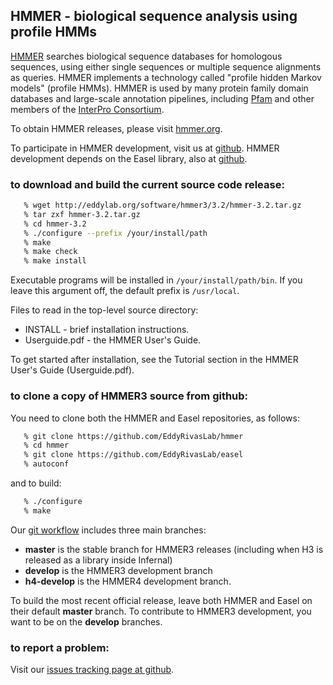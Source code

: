 ## HMMER - biological sequence analysis using profile HMMs

[HMMER](http://hmmer.org) searches biological sequence databases for homologous sequences,
using either single sequences or multiple sequence alignments as
queries. HMMER implements a technology called "profile hidden Markov
models" (profile HMMs). HMMER is used by many protein family domain
databases and large-scale annotation pipelines, including
[Pfam](http://pfam.xfam.org) and other members of the
[InterPro Consortium](http://www.ebi.ac.uk/interpro/).

To obtain HMMER releases, please visit [hmmer.org](http://hmmer.org).

To participate in HMMER development, visit us at
[github](https://github.com/EddyRivasLab/hmmer).  HMMER development
depends on the Easel library, also at
[github](https://github.com/EddyRivasLab/easel).

### to download and build the current source code release:

```bash
   % wget http://eddylab.org/software/hmmer3/3.2/hmmer-3.2.tar.gz
   % tar zxf hmmer-3.2.tar.gz
   % cd hmmer-3.2
   % ./configure --prefix /your/install/path
   % make
   % make check
   % make install
``` 

Executable programs will be installed in `/your/install/path/bin`. If
you leave this argument off, the default prefix is `/usr/local`.

Files to read in the top-level source directory:

   * INSTALL - brief installation instructions.
   * Userguide.pdf - the HMMER User's Guide.
 
To get started after installation, see the Tutorial section in the
HMMER User's Guide (Userguide.pdf).


### to clone a copy of HMMER3 source from github:

You need to clone both the HMMER and Easel repositories, as follows:

```bash
   % git clone https://github.com/EddyRivasLab/hmmer
   % cd hmmer
   % git clone https://github.com/EddyRivasLab/easel
   % autoconf
```

and to build:

```bash
   % ./configure
   % make
```

Our [git workflow](https://github.com/EddyRivasLab/hmmer/wiki/Git-workflow)
includes three main branches:

 * **master** is the stable branch for HMMER3 releases (including when
   H3 is released as a library inside Infernal)
 * **develop** is the HMMER3 development branch
 * **h4-develop** is the HMMER4 development branch.

To build the most recent official release, leave both HMMER and Easel
on their default **master** branch.  To contribute to HMMER3
development, you want to be on the **develop** branches.


### to report a problem:

Visit our
[issues tracking page at github](https://github.com/EddyRivasLab/hmmer/issues).


